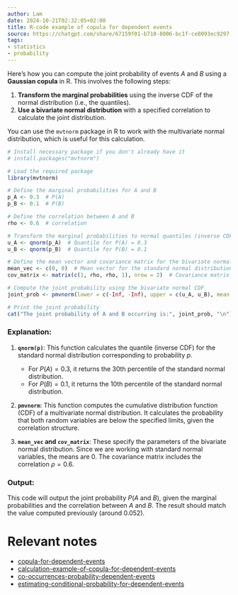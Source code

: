 ```yaml
---
author: Lam
date: 2024-10-21T02:32:05+02:00
title: R-code example of copula for dependent events
source: https://chatgpt.com/share/67159f01-b710-8006-bc1f-ce8093ec9297
tags:
- statistics
- probability
---
```


Here’s how you can compute the joint probability of events $A$ and $B$ using a **Gaussian copula** in R. This involves the following steps:

1. **Transform the marginal probabilities** using the inverse CDF of the normal distribution (i.e., the quantiles).
2. **Use a bivariate normal distribution** with a specified correlation to calculate the joint distribution.

You can use the `mvtnorm` package in R to work with the multivariate normal distribution, which is useful for this calculation.

```r
# Install necessary package if you don't already have it
# install.packages("mvtnorm")

# Load the required package
library(mvtnorm)

# Define the marginal probabilities for A and B
p_A <- 0.3  # P(A)
p_B <- 0.1  # P(B)

# Define the correlation between A and B
rho <- 0.6  # correlation

# Transform the marginal probabilities to normal quantiles (inverse CDF of the normal distribution)
u_A <- qnorm(p_A)  # Quantile for P(A) = 0.3
u_B <- qnorm(p_B)  # Quantile for P(B) = 0.1

# Define the mean vector and covariance matrix for the bivariate normal distribution
mean_vec <- c(0, 0)  # Mean vector for the standard normal distribution
cov_matrix <- matrix(c(1, rho, rho, 1), nrow = 2)  # Covariance matrix with correlation rho

# Compute the joint probability using the bivariate normal CDF
joint_prob <- pmvnorm(lower = c(-Inf, -Inf), upper = c(u_A, u_B), mean = mean_vec, sigma = cov_matrix)

# Print the joint probability
cat("The joint probability of A and B occurring is:", joint_prob, "\n")
```

### Explanation:
1. **`qnorm(p)`**: This function calculates the quantile (inverse CDF) for the standard normal distribution corresponding to probability $p$.
   - For $P(A) = 0.3$, it returns the 30th percentile of the standard normal distribution.
   - For $P(B) = 0.1$, it returns the 10th percentile of the standard normal distribution.
   
2. **`pmvnorm`**: This function computes the cumulative distribution function (CDF) of a multivariate normal distribution. It calculates the probability that both random variables are below the specified limits, given the correlation structure.

3. **`mean_vec` and `cov_matrix`**: These specify the parameters of the bivariate normal distribution. Since we are working with standard normal variables, the means are 0. The covariance matrix includes the correlation $\rho = 0.6$.

### Output:
This code will output the joint probability $P(A \text{ and } B)$, given the marginal probabilities and the correlation between $A$ and $B$. The result should match the value computed previously (around 0.052).

# Relevant notes

- [copula-for-dependent-events](Resources/copula-for-dependent-events.md)
- [calculation-example-of-copula-for-dependent-events](Resources/calculation-example-of-copula-for-dependent-events.md)
- [co-occurrences-probability-dependent-events](Resources/co-occurrences-probability-dependent-events.md)
- [estimating-conditional-probability-for-dependent-events](Resources/estimating-conditional-probability-for-dependent-events.md)

